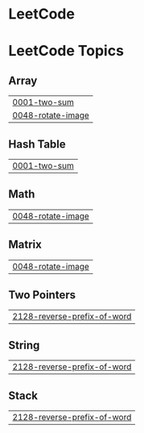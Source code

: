 # LeetCode
<!---LeetCode Topics Start-->
# LeetCode Topics
## Array
|  |
| ------- |
| [0001-two-sum](https://github.com/Mobel28/LeetCode/tree/master/0001-two-sum) |
| [0048-rotate-image](https://github.com/Mobel28/LeetCode/tree/master/0048-rotate-image) |
## Hash Table
|  |
| ------- |
| [0001-two-sum](https://github.com/Mobel28/LeetCode/tree/master/0001-two-sum) |
## Math
|  |
| ------- |
| [0048-rotate-image](https://github.com/Mobel28/LeetCode/tree/master/0048-rotate-image) |
## Matrix
|  |
| ------- |
| [0048-rotate-image](https://github.com/Mobel28/LeetCode/tree/master/0048-rotate-image) |
## Two Pointers
|  |
| ------- |
| [2128-reverse-prefix-of-word](https://github.com/Mobel28/LeetCode/tree/master/2128-reverse-prefix-of-word) |
## String
|  |
| ------- |
| [2128-reverse-prefix-of-word](https://github.com/Mobel28/LeetCode/tree/master/2128-reverse-prefix-of-word) |
## Stack
|  |
| ------- |
| [2128-reverse-prefix-of-word](https://github.com/Mobel28/LeetCode/tree/master/2128-reverse-prefix-of-word) |
<!---LeetCode Topics End-->